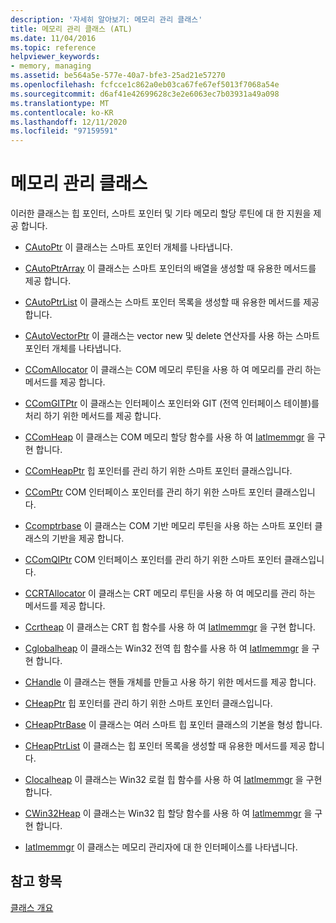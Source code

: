 ```yaml
---
description: '자세히 알아보기: 메모리 관리 클래스'
title: 메모리 관리 클래스 (ATL)
ms.date: 11/04/2016
ms.topic: reference
helpviewer_keywords:
- memory, managing
ms.assetid: be564a5e-577e-40a7-bfe3-25ad21e57270
ms.openlocfilehash: fcfcce1c862a0eb03ca67fe67ef5013f7068a54e
ms.sourcegitcommit: d6af41e42699628c3e2e6063ec7b03931a49a098
ms.translationtype: MT
ms.contentlocale: ko-KR
ms.lasthandoff: 12/11/2020
ms.locfileid: "97159591"
---
```

# <a name="memory-management-classes"></a>메모리 관리 클래스

이러한 클래스는 힙 포인터, 스마트 포인터 및 기타 메모리 할당 루틴에 대 한 지원을 제공 합니다.

- [CAutoPtr](../atl/reference/cautoptr-class.md) 이 클래스는 스마트 포인터 개체를 나타냅니다.

- [CAutoPtrArray](../atl/reference/cautoptrarray-class.md) 이 클래스는 스마트 포인터의 배열을 생성할 때 유용한 메서드를 제공 합니다.

- [CAutoPtrList](../atl/reference/cautoptrlist-class.md) 이 클래스는 스마트 포인터 목록을 생성할 때 유용한 메서드를 제공 합니다.

- [CAutoVectorPtr](../atl/reference/cautovectorptr-class.md) 이 클래스는 vector new 및 delete 연산자를 사용 하는 스마트 포인터 개체를 나타냅니다.

- [CComAllocator](../atl/reference/ccomallocator-class.md) 이 클래스는 COM 메모리 루틴을 사용 하 여 메모리를 관리 하는 메서드를 제공 합니다.

- [CComGITPtr](../atl/reference/ccomgitptr-class.md) 이 클래스는 인터페이스 포인터와 GIT (전역 인터페이스 테이블)를 처리 하기 위한 메서드를 제공 합니다.

- [CComHeap](../atl/reference/ccomheap-class.md) 이 클래스는 COM 메모리 할당 함수를 사용 하 여 [Iatlmemmgr](../atl/reference/iatlmemmgr-class.md) 을 구현 합니다.

- [CComHeapPtr](../atl/reference/ccomheapptr-class.md) 힙 포인터를 관리 하기 위한 스마트 포인터 클래스입니다.

- [CComPtr](../atl/reference/ccomptr-class.md) COM 인터페이스 포인터를 관리 하기 위한 스마트 포인터 클래스입니다.

- [Ccomptrbase](../atl/reference/ccomptrbase-class.md) 이 클래스는 COM 기반 메모리 루틴을 사용 하는 스마트 포인터 클래스의 기반을 제공 합니다.

- [CComQIPtr](../atl/reference/ccomqiptr-class.md) COM 인터페이스 포인터를 관리 하기 위한 스마트 포인터 클래스입니다.

- [CCRTAllocator](../atl/reference/ccrtallocator-class.md) 이 클래스는 CRT 메모리 루틴을 사용 하 여 메모리를 관리 하는 메서드를 제공 합니다.

- [Ccrtheap](../atl/reference/ccrtheap-class.md) 이 클래스는 CRT 힙 함수를 사용 하 여 [Iatlmemmgr](../atl/reference/iatlmemmgr-class.md) 을 구현 합니다.

- [Cglobalheap](../atl/reference/cglobalheap-class.md) 이 클래스는 Win32 전역 힙 함수를 사용 하 여 [Iatlmemmgr](../atl/reference/iatlmemmgr-class.md) 을 구현 합니다.

- [CHandle](../atl/reference/chandle-class.md) 이 클래스는 핸들 개체를 만들고 사용 하기 위한 메서드를 제공 합니다.

- [CHeapPtr](../atl/reference/cheapptr-class.md) 힙 포인터를 관리 하기 위한 스마트 포인터 클래스입니다.

- [CHeapPtrBase](../atl/reference/cheapptrbase-class.md) 이 클래스는 여러 스마트 힙 포인터 클래스의 기본을 형성 합니다.

- [CHeapPtrList](../atl/reference/cheapptrlist-class.md) 이 클래스는 힙 포인터 목록을 생성할 때 유용한 메서드를 제공 합니다.

- [Clocalheap](../atl/reference/clocalheap-class.md) 이 클래스는 Win32 로컬 힙 함수를 사용 하 여 [Iatlmemmgr](../atl/reference/iatlmemmgr-class.md) 을 구현 합니다.

- [CWin32Heap](../atl/reference/cwin32heap-class.md) 이 클래스는 Win32 힙 할당 함수를 사용 하 여 [Iatlmemmgr](../atl/reference/iatlmemmgr-class.md) 을 구현 합니다.

- [Iatlmemmgr](../atl/reference/iatlmemmgr-class.md) 이 클래스는 메모리 관리자에 대 한 인터페이스를 나타냅니다.

## <a name="see-also"></a>참고 항목

[클래스 개요](../atl/atl-class-overview.md)
